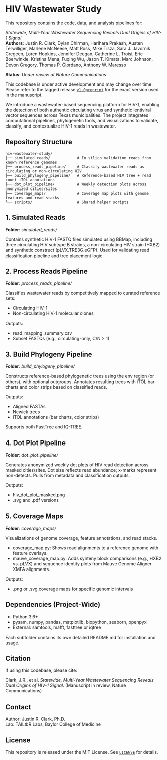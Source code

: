 HIV Wastewater Study
=====================

This repository contains the code, data, and analysis pipelines for:

*Statewide, Multi-Year Wastewater Sequencing Reveals Dual Origins of HIV-1 Signal*  
**Authors**: Justin R. Clark, Dylan Chirman, Harihara Prakash, Austen Terwilliger, Marlene McNeese, Matt Ross, Mike Tisza, Sara J. Javornik Cregeen, Loren Hopkins, Jennifer Deegan, Catherine L. Troisi, Eric Boerwinkle, Kristina Mena, Fuqing Wu, Jason T. Kimata, Marc Johnson, Devon Gregory, Thomas P. Giordano, Anthony W. Maresso

**Status**: *Under review at Nature Communications*

This codebase is under active development and may change over time.
Please refer to the tagged release [`v1.0preprint`](https://github.com/TAILOR-Lab/hiv-wastewater-study/releases/tag/v1.0preprint) for the exact version used in the manuscript.

We introduce a wastewater-based sequencing platform for HIV-1, enabling the detection of both authentic circulating virus and synthetic lentiviral vector sequences across Texas municipalities. The project integrates computational pipelines, phylogenetic tools, and visualizations to validate, classify, and contextualize HIV-1 reads in wastewater.

Repository Structure
--------------------
```
hiv-wastewater-study/
├── simulated_reads/            # In silico validation reads from known reference genomes
├── process_reads_pipeline/     # Classify wastewater reads as circulating or non-circulating HIV
├── build_phylogeny_pipeline/   # Reference-based HIV tree + read count iTOL annotations
├── dot_plot_pipeline/          # Weekly detection plots across anonymized cities/sites
├── coverage_maps/              # Coverage map plots with genome features and read stacks
└── scripts/                    # Shared helper scripts
```
**1. Simulated Reads**
------------------
**Folder**: *simulated_reads/*

Contains synthetic HIV-1 FASTQ files simulated using BBMap, including three circulating HIV subtype B strains, a non-circulating HIV strain (HXB2) and synthetic construct (pLVX.TRE3G.eGFP). Used for validating read classification pipeline and tree placement logic.

**2. Process Reads Pipeline**
-------------------------
**Folder**: *process_reads_pipeline/*

Classifies wastewater reads by competitively mapped to curated reference sets:
- Circulating HIV-1
- Non-circulating HIV-1 molecular clones

Outputs:
- read_mapping_summary.csv
- Subset FASTQs (e.g., circulating-only, C/N > 1)

**3. Build Phylogeny Pipeline**
---------------------------
**Folder**: *build_phylogeny_pipeline/*

Constructs reference-based phylogenetic trees using the env region (or others), with optional outgroups. Annotates resulting trees with iTOL bar charts and color strips based on classified reads.

Outputs:
- Aligned FASTAs
- Newick trees
- iTOL annotations (bar charts, color strips)

Supports both FastTree and IQ-TREE.

**4. Dot Plot Pipeline**
--------------------
**Folder**: *dot_plot_pipeline/*

Generates anonymized weekly dot plots of HIV read detection across masked cities/sites. Dot size reflects read abundance; x-marks represent non-detects. Pulls from metadata and classification outputs.

Outputs:
- hiv_dot_plot_masked.png
- .svg and .pdf versions

**5. Coverage Maps**
----------------
**Folder**: *coverage_maps/*

Visualizations of genome coverage, feature annotations, and read stacks.

- coverage_map.py: Shows read alignments to a reference genome with feature overlays.
- mauve_coverage_map.py: Adds synteny block comparisons (e.g., HXB2 vs. pLVX) and sequence identity plots from Mauve Genome Aligner XMFA alignments.

Outputs:
- .png or .svg coverage maps for specific genomic intervals

Dependencies (Project-Wide)
---------------------------
- Python 3.6+
- pysam, numpy, pandas, matplotlib, biopython, seaborn, openpyxl
- External: samtools, mafft, fasttree or iqtree

Each subfolder contains its own detailed README.md for installation and usage.

Citation
--------
If using this codebase, please cite:

Clark, J.R., et al. *Statewide, Multi-Year Wastewater Sequencing Reveals Dual Origins of HIV-1 Signal*. (Manuscript in review, Nature Communications)

Contact
-------
Author: Justin R. Clark, Ph.D.  
Lab: TAILΦR Labs, Baylor College of Medicine

License
-------
This repository is released under the MIT License. See [`LICENSE`](LICENSE) for details.
